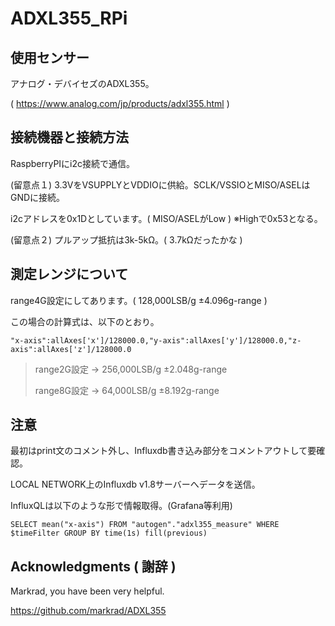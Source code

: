 # ADXL355_RPi

## 使用センサー
アナログ・デバイセズのADXL355。

( https://www.analog.com/jp/products/adxl355.html )

## 接続機器と接続方法
RaspberryPIにi2c接続で通信。

(留意点１) 3.3VをVSUPPLYとVDDIOに供給。SCLK/VSSIOとMISO/ASELはGNDに接続。

i2cアドレスを0x1Dとしています。( MISO/ASELがLow ) ※Highで0x53となる。

(留意点２) プルアップ抵抗は3k-5kΩ。( 3.7kΩだったかな )

## 測定レンジについて
range4G設定にしてあります。( 128,000LSB/g ±4.096g-range )

この場合の計算式は、以下のとおり。

```
"x-axis":allAxes['x']/128000.0,"y-axis":allAxes['y']/128000.0,"z-axis":allAxes['z']/128000.0
```
>range2G設定 -> 256,000LSB/g ±2.048g-range
>
>range8G設定 ->  64,000LSB/g ±8.192g-range

## 注意
最初はprint文のコメント外し、Influxdb書き込み部分をコメントアウトして要確認。

LOCAL NETWORK上のInfluxdb v1.8サーバーへデータを送信。

InfluxQLは以下のような形で情報取得。(Grafana等利用)
```
SELECT mean("x-axis") FROM "autogen"."adxl355_measure" WHERE $timeFilter GROUP BY time(1s) fill(previous)
```

## Acknowledgments ( 謝辞 )

Markrad, you have been very helpful.

https://github.com/markrad/ADXL355
